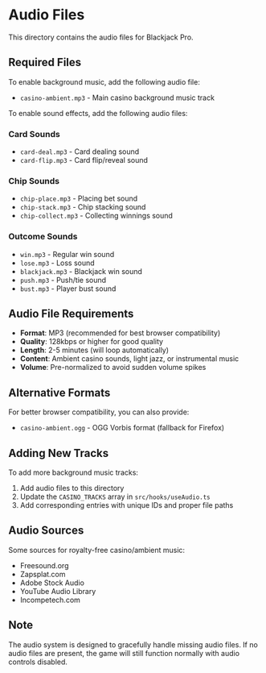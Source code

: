 # Audio Files

This directory contains the audio files for Blackjack Pro.

## Required Files

To enable background music, add the following audio file:

- `casino-ambient.mp3` - Main casino background music track

To enable sound effects, add the following audio files:

### Card Sounds
- `card-deal.mp3` - Card dealing sound
- `card-flip.mp3` - Card flip/reveal sound

### Chip Sounds  
- `chip-place.mp3` - Placing bet sound
- `chip-stack.mp3` - Chip stacking sound
- `chip-collect.mp3` - Collecting winnings sound

### Outcome Sounds
- `win.mp3` - Regular win sound
- `lose.mp3` - Loss sound  
- `blackjack.mp3` - Blackjack win sound
- `push.mp3` - Push/tie sound
- `bust.mp3` - Player bust sound

## Audio File Requirements

- **Format**: MP3 (recommended for best browser compatibility)
- **Quality**: 128kbps or higher for good quality
- **Length**: 2-5 minutes (will loop automatically)
- **Content**: Ambient casino sounds, light jazz, or instrumental music
- **Volume**: Pre-normalized to avoid sudden volume spikes

## Alternative Formats

For better browser compatibility, you can also provide:
- `casino-ambient.ogg` - OGG Vorbis format (fallback for Firefox)

## Adding New Tracks

To add more background music tracks:

1. Add audio files to this directory
2. Update the `CASINO_TRACKS` array in `src/hooks/useAudio.ts`
3. Add corresponding entries with unique IDs and proper file paths

## Audio Sources

Some sources for royalty-free casino/ambient music:
- Freesound.org
- Zapsplat.com
- Adobe Stock Audio
- YouTube Audio Library
- Incompetech.com

## Note

The audio system is designed to gracefully handle missing audio files. If no audio files are present, the game will still function normally with audio controls disabled.